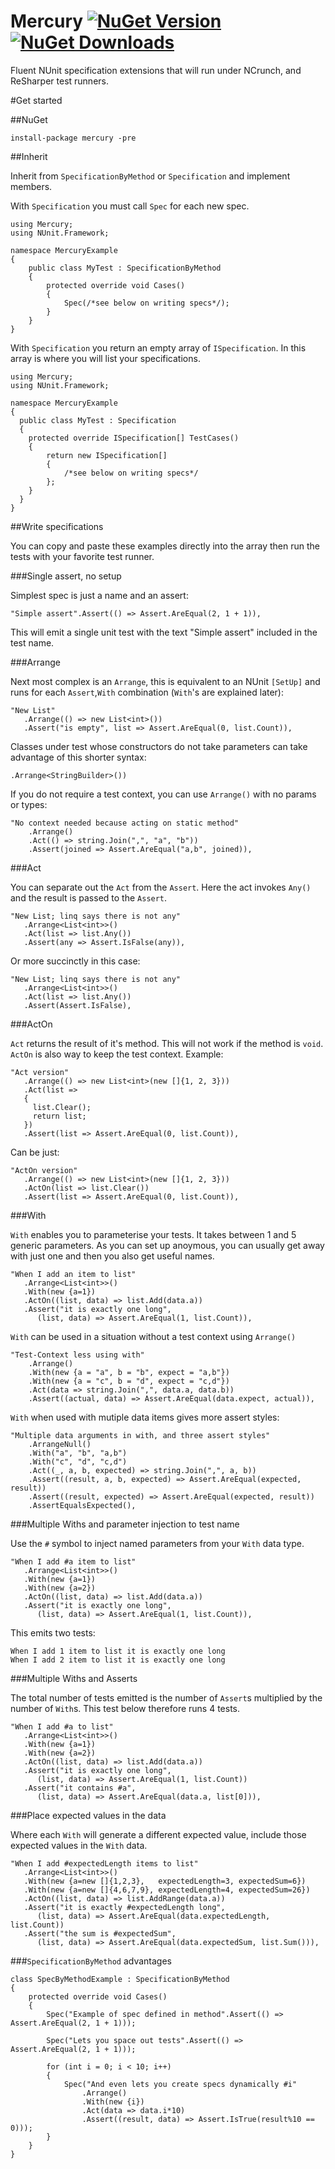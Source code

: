 # Mercury [![NuGet Version](http://img.shields.io/nuget/v/Mercury.svg?style=flat)](https://www.nuget.org/packages/Mercury/) [![NuGet Downloads](http://img.shields.io/nuget/dt/Mercury.svg?style=flat)](https://www.nuget.org/packages/Mercury/)
Fluent NUnit specification extensions that will run under NCrunch, and ReSharper test runners.

#Get started

##NuGet

```
install-package mercury -pre
```

##Inherit

Inherit from `SpecificationByMethod` or `Specification` and implement members.

With `Specification` you must call `Spec` for each new spec.

```
using Mercury;
using NUnit.Framework;

namespace MercuryExample
{
    public class MyTest : SpecificationByMethod
    {
        protected override void Cases()
        {
            Spec(/*see below on writing specs*/);
        }
    }
}
```

With `Specification` you return an empty array of `ISpecification`. In this array is where you will list your specifications.

```
using Mercury;
using NUnit.Framework;

namespace MercuryExample
{
  public class MyTest : Specification
  {
    protected override ISpecification[] TestCases()
    {
        return new ISpecification[]
        {
            /*see below on writing specs*/
        };
    }
  }
}
```

##Write specifications

You can copy and paste these examples directly into the array then run the tests with your favorite test runner.

###Single assert, no setup

Simplest spec is just a name and an assert:

```
"Simple assert".Assert(() => Assert.AreEqual(2, 1 + 1)),
```

This will emit a single unit test with the text "Simple assert" included in the test name.

###Arrange

Next most complex is an `Arrange`, this is equivalent to an NUnit `[SetUp]` and runs for each `Assert`,`With` combination (`With`'s are explained later):

```
"New List"
   .Arrange(() => new List<int>())
   .Assert("is empty", list => Assert.AreEqual(0, list.Count)),
```

Classes under test whose constructors do not take parameters can take advantage of this shorter syntax:

```
.Arrange<StringBuilder>())
```

If you do not require a test context, you can use `Arrange()` with no params or types:

```
"No context needed because acting on static method"
    .Arrange()
    .Act(() => string.Join(",", "a", "b"))
    .Assert(joined => Assert.AreEqual("a,b", joined)),
```

###Act

You can separate out the `Act` from the `Assert`. Here the act invokes `Any()` and the result is passed to the `Assert`.

```
"New List; linq says there is not any"
   .Arrange<List<int>>()
   .Act(list => list.Any())
   .Assert(any => Assert.IsFalse(any)),
```

Or more succinctly in this case:

```
"New List; linq says there is not any"
   .Arrange<List<int>>()
   .Act(list => list.Any())
   .Assert(Assert.IsFalse),
```

###ActOn

`Act` returns the result of it's method. This will not work if the method is `void`. `ActOn` is also way to keep the test context. Example:

```
"Act version"
   .Arrange(() => new List<int>(new []{1, 2, 3}))
   .Act(list =>
   {
     list.Clear();
     return list;
   })
   .Assert(list => Assert.AreEqual(0, list.Count)),
```

Can be just:

```
"ActOn version"
   .Arrange(() => new List<int>(new []{1, 2, 3}))
   .ActOn(list => list.Clear())
   .Assert(list => Assert.AreEqual(0, list.Count)),
```

###With

`With` enables you to parameterise your tests. It takes between 1 and 5 generic parameters. As you can set up anoymous, you can usually get away with just one and then you also get useful names.

```
"When I add an item to list"
   .Arrange<List<int>>()
   .With(new {a=1})
   .ActOn((list, data) => list.Add(data.a))
   .Assert("it is exactly one long",
      (list, data) => Assert.AreEqual(1, list.Count)),
```

`With` can be used in a situation without a test context using `Arrange()`

```
"Test-Context less using with"
    .Arrange()
    .With(new {a = "a", b = "b", expect = "a,b"})
    .With(new {a = "c", b = "d", expect = "c,d"})
    .Act(data => string.Join(",", data.a, data.b))
    .Assert((actual, data) => Assert.AreEqual(data.expect, actual)),
```

`With` when used with mutiple data items gives more assert styles:

```
"Multiple data arguments in with, and three assert styles"
    .ArrangeNull()
    .With("a", "b", "a,b")
    .With("c", "d", "c,d")
    .Act((_, a, b, expected) => string.Join(",", a, b))
    .Assert((result, a, b, expected) => Assert.AreEqual(expected, result))
    .Assert((result, expected) => Assert.AreEqual(expected, result))
    .AssertEqualsExpected(),
```

###Multiple Withs and parameter injection to test name

Use the `#` symbol to inject named parameters from your `With` data type.

```
"When I add #a item to list"
   .Arrange<List<int>>()
   .With(new {a=1})
   .With(new {a=2})
   .ActOn((list, data) => list.Add(data.a))
   .Assert("it is exactly one long",
      (list, data) => Assert.AreEqual(1, list.Count)),
```

This emits two tests:

```
When I add 1 item to list it is exactly one long
When I add 2 item to list it is exactly one long
```

###Multiple Withs and Asserts

The total number of tests emitted is the number of `Assert`s multiplied by the number of `With`s. This test below therefore runs 4 tests.

```
"When I add #a to list"
   .Arrange<List<int>>()
   .With(new {a=1})
   .With(new {a=2})
   .ActOn((list, data) => list.Add(data.a))
   .Assert("it is exactly one long",
      (list, data) => Assert.AreEqual(1, list.Count))
   .Assert("it contains #a",
      (list, data) => Assert.AreEqual(data.a, list[0])),
```

###Place expected values in the data

Where each `With` will generate a different expected value, include those expected values in the `With` data.

```
"When I add #expectedLength items to list"
   .Arrange<List<int>>()
   .With(new {a=new []{1,2,3},   expectedLength=3, expectedSum=6})
   .With(new {a=new []{4,6,7,9}, expectedLength=4, expectedSum=26})
   .ActOn((list, data) => list.AddRange(data.a))
   .Assert("it is exactly #expectedLength long",
      (list, data) => Assert.AreEqual(data.expectedLength, list.Count))
   .Assert("the sum is #expectedSum",
      (list, data) => Assert.AreEqual(data.expectedSum, list.Sum())),
```

###`SpecificationByMethod` advantages

```
class SpecByMethodExample : SpecificationByMethod
{
    protected override void Cases()
    {
        Spec("Example of spec defined in method".Assert(() => Assert.AreEqual(2, 1 + 1)));

        Spec("Lets you space out tests".Assert(() => Assert.AreEqual(2, 1 + 1)));

        for (int i = 0; i < 10; i++)
        {
            Spec("And even lets you create specs dynamically #i"
                .Arrange()
                .With(new {i})
                .Act(data => data.i*10)
                .Assert((result, data) => Assert.IsTrue(result%10 == 0)));
        }
    }
}
```